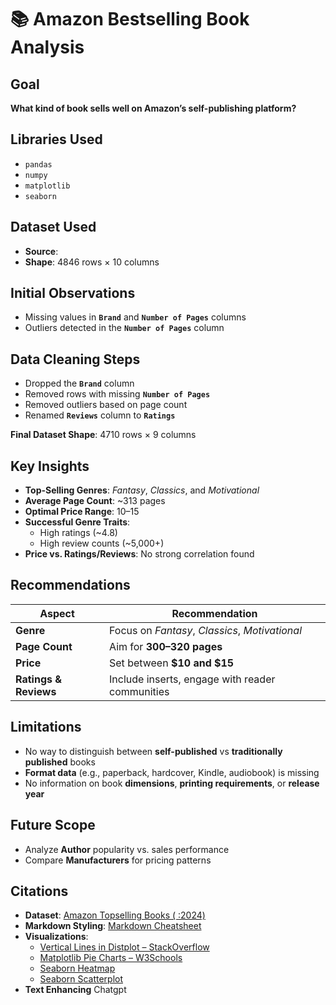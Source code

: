 # 📚 Amazon Bestselling Book Analysis

## Goal

**What kind of book sells well on Amazon’s self-publishing platform?**


## Libraries Used

- `pandas`
- `numpy`
- `matplotlib`
- `seaborn`


## Dataset Used

- **Source**: 
- **Shape**: 4846 rows × 10 columns


## Initial Observations

- Missing values in **`Brand`** and **`Number of Pages`** columns
- Outliers detected in the **`Number of Pages`** column


## Data Cleaning Steps

- Dropped the **`Brand`** column
- Removed rows with missing **`Number of Pages`**
- Removed outliers based on page count
- Renamed **`Reviews`** column to **`Ratings`**

 **Final Dataset Shape**: 4710 rows × 9 columns


## Key Insights

- **Top-Selling Genres**: *Fantasy*, *Classics*, and *Motivational*
- **Average Page Count**: ~313 pages
- **Optimal Price Range**: $10–$15
- **Successful Genre Traits**:
  - High ratings (~4.8)
  - High review counts (~5,000+)
- **Price vs. Ratings/Reviews**: No strong correlation found


## Recommendations

| Aspect       | Recommendation                                  |
|--------------|--------------------------------------------------|
| **Genre**     | Focus on *Fantasy*, *Classics*, *Motivational*  |
| **Page Count**| Aim for **300–320 pages**                       |
| **Price**     | Set between **$10 and $15**                     |
| **Ratings & Reviews** | Include inserts, engage with reader communities |


## Limitations

- No way to distinguish between **self-published** vs **traditionally published** books
- **Format data** (e.g., paperback, hardcover, Kindle, audiobook) is missing
- No information on book **dimensions**, **printing requirements**, or **release year**


## Future Scope

- Analyze **Author** popularity vs. sales performance
- Compare **Manufacturers** for pricing patterns


## Citations

- **Dataset**: [Amazon Topselling Books ( :2024)](https://www.kaggle.com/datasets/abdulrafay5/amazon-topselling-books/data) 
- **Markdown Styling**: [Markdown Cheatsheet](https://www.markdownguide.org/cheat-sheet/)
- **Visualizations**:
  - [Vertical Lines in Distplot – StackOverflow](https://stackoverflow.com/questions/52334938/how-to-add-vertical-lines-to-a-distribution-plot)
  - [Matplotlib Pie Charts – W3Schools](https://www.w3schools.com/python/matplotlib_pie_charts.asp)
  - [Seaborn Heatmap](https://seaborn.pydata.org/generated/seaborn.heatmap.html)
  - [Seaborn Scatterplot](https://seaborn.pydata.org/generated/seaborn.scatterplot.html)
- **Text Enhancing** Chatgpt
